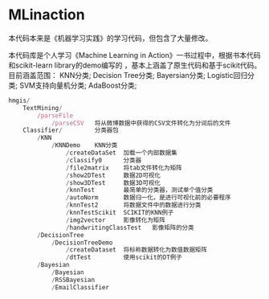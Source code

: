 MLinaction
==========

本代码本来是《机器学习实践》的学习代码，但包含了大量修改。

本代码库是个人学习《Machine Learning in Action》一书过程中，根据书本代码和scikit-learn library的demo编写的
，基本上涵盖了原生代码和基于scikit代码。
目前涵盖范围：
KNN分类;
Decision Tree分类;
Bayersian分类;
Logistic回归分类;
SVM支持向量机分类;
AdaBoost分类;

```javascript
hmgis/
    TextMining/
        /parseFile
            /parseCSV   将从微博数据中获得的CSV文件转化为分词后的文件
    Classifier/         分类器包
        /KNN
            /KNNDemo    KNN分类
                /createDataSet  加载一个内部数据集
                /classify0      分类器
                /file2matrix    将tab文件转化为矩阵
                /show2DTest     数据2D可视化
                /show3DTest     数据3D可视化
                /knnTest        最简单的分类器，测试单个值分类
                /autoNorm       数据归一化，是进行可视化前的必要程序
                /knnTest2       将数据文件中的数据进行分类
                /knnTestScikit  SCIKIT的KNN例子
                /img2vector     影像转化为矩阵
                /handwritingClassTest   影像矩阵的分类
        /DecisionTree
            /DecisionTreeDemo
                /createDataset  将标称数据转化为数值数据矩阵
                /dtTest         使用scikit的DT例子
        /Bayesian
            /Bayesian
            /RSSBayesian
            /EmailClassifier
```
